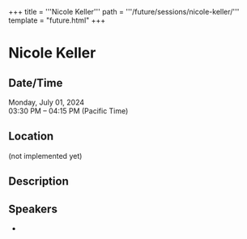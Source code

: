 +++
title = '''Nicole Keller'''
path = '''/future/sessions/nicole-keller/'''
template = "future.html"
+++

<h1>Nicole Keller</h1>
<h2>Date/Time</h2>
<p>Monday, July 01, 2024<br>
03:30 PM – 04:15 PM (Pacific Time)</p>
<h2>Location</h2>
(not implemented yet)
<h2>Description</h2>

<h2>Speakers</h2>
<ul><li><bound method Speaker.link of Speaker(data=SpeakerData(presenter_at=['22592ED2-175B-43FE-8CDB-38BD83CA8656', '467DDA1A-C9ED-4937-BAA4-EEFBB6CB4D28'], speaker_biography='', speaker_display_name='Nicole Keller', speaker_first_name='Nicole', speaker_last_name='Keller', speaker_stub='D95383C8-E55C-4EB7-987C-374ACC5535BB', speaker_title='', updated_date=datetime.date(2023, 9, 4)), updated=False, deleted=False)></li>

